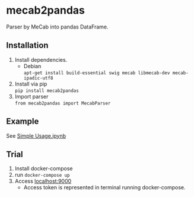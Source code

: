 # mecab2pandas
Parser by MeCab into pandas DataFrame.

## Installation
1. Install dependencies.
    - Debian  
    `apt-get install build-essential swig mecab libmecab-dev mecab-ipadic-utf8`
2. Install via pip  
  `pip install mecab2pandas`
3. Import parser  
  `from mecab2pandas import MecabParser`

## Example
See [Simple Usage.ipynb](https://github.com/Lucky-Mano/mecab2pandas/blob/master/notebooks/Simple%20Usage.ipynb)

## Trial
1. Install docker-compose
2. run `docker-compose up`
3. Access [localhost:9000](http://localhost:9000)
    - Access token is represented in terminal running docker-compose.